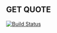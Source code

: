 ## GET QUOTE

[![Build Status](https://travis-ci.org/AmirolAhmad/get_quote.svg?branch=master)](https://travis-ci.org/AmirolAhmad/get_quote)
